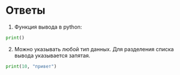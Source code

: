 # Ответы

1. Функция вывода в python:
```python
print()
```

2. Можно указывать любой тип данных. Для разделения списка вывода указывается запятая.
```python
print(10, "привет")
```
